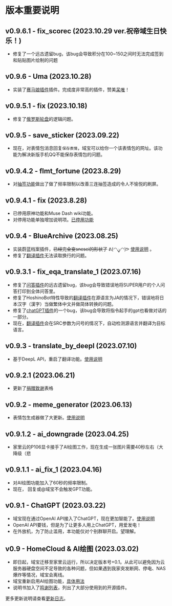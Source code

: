 # 版本重要说明

## v0.9.6.1 - fix_scorec (2023.10.29 ver.祝帝域生日快乐！)
- 修复了一个远古遗留bug，该bug会导致积分在100\~150之间时无法完成签到和贴贴图片绘制的问题

## v0.9.6 - Uma (2023.10.28)
- 实装了[赛马娘插件](baito/manual#赛马娘-Umamuseme)插件。完成度非常高的插件，赞美[呆唯](https://github.com/azmiao/)！

## v0.9.5.1 - fix (2023.10.18)
- 修复了[俄罗斯轮盘](baito/manual#俄罗斯转盘)的逻辑问题。

## v0.9.5 - save_sticker (2023.09.22)
- 现在，对表情包消息回复`保存表情`，域宝可以给你一个该表情包的网址。该功能为解决新版手机QQ不能保存表情包的问题。

## v0.9.4.2 - flmt_fortune (2023.8.29)
- 对[抽签功能](baito/manual#抽签)做出了做了频率限制以改善三连抽签造成的令人不愉悦的刷屏。

## v0.9.4.1 - fix (2023.8.28)
- 已停用原神功能和Muse Dash wiki功能。
- 对停用功能单独增加说明项。[已停用功能](baito/expired.md)

## v0.9.4 - BlueArchive (2023.08.25)
- 实装蔚蓝档案插件，~~已经完全变snesei的形状了~~ ᕕ(◠ڼ◠)ᕗ [使用说明](baito/manual#蔚蓝档案-bluearchive) 。
- 修复了[翻译插件](baito/manual#翻译)无法读取换行的问题。

## v0.9.3.1 - fix_eqa_translate_1 (2023.07.16)
- 修复了[问答插件](baito/manual#我问你答)的远古遗留bug，该bug会导致错误地将SUPER用户的个人问答打印到全体问答里。
- 修复了HoshinoBot特性导致的[翻译插件](baito/manual#翻译)在源语言为JA的情况下，错误地将日本汉字（漢字）当做繁体中文并做简体转换的问题。
- 修复了[chatGPT插件](manual#AI对话)的一个bug，该bug会导致将指令起手的gpt也看做对话的一部分。
- 现在，[翻译插件](baito/manual#翻译)会在SRC参数为问号的情况下，自动检测源语言并翻译为目标语言。

## v0.9.3 - translate_by_deepl (2023.07.10)
- 基于DeepL API，重启了翻译功能。[使用说明](baito/manual#翻译)

## v0.9.2.1 (2023.06.21)
- 更新了[捐赠致谢](baito/donate#致谢)表格

## v0.9.2 - meme_generator (2023.06.13)
- 表情包生成器做了大更新。[使用说明](baito/manual#通用表情包生成器)

## v0.9.1.2 - ai_downgrade (2023.04.25)
- 家里云的P106显卡接手了AI绘图工作，现在生成一张图片需要40秒左右（大降级（悲

## v0.9.1.1 - ai_fix_1 (2023.04.16)
- 对AI绘图功能加入了60秒的频率限制。
- 现在， 回复或@域宝不会触发GPT功能。

## v0.9.1 - ChatGPT (2023.03.22)
- 域宝现在通过OpenAI API接入了ChatGPT，现在更加智能了。[使用说明](baito/manual#AI对话)
- OpenAI API要钱，但是为了让更多人用上ChatGPT，用爱发电！
- 在外放机，为了防止滥用，本功能仅对个别群聊开启。望理解。

## v0.9 - HomeCloud & AI绘图 (2023.03.02)
- 即日起，域宝迁移至家里云运行，所以决定版本号+0.1。从此可以避免因为云服务器硬盘空间不足导致的各种问题，但如果遇到我家突发断网、停电、NAS爆炸等情况，域宝会离线。
- 域宝重新启用AI绘图功能，[具体用法](baito/manual#AI绘图)
- 说明书加入了[鸣谢列表](baito/thanks)，列出了大部分使用到的开源插件。

更多更新说明请查看[更新日志](baito/log)。